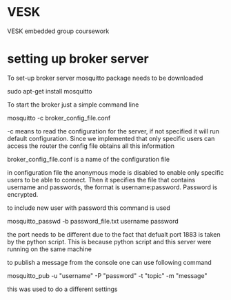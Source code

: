 # VESK
VESK embedded group coursework


# setting up broker server

To set-up broker server mosquitto package needs to be downloaded

sudo apt-get install mosquitto

To start the broker just a simple command line 

mosquitto -c broker_config_file.conf

-c means to read the configuration for the server, if not specified it will run default configuration. Since we implemented that only specific users can access the router the config file obtains all this information

broker_config_file.conf is a name of the configuration file

in configuration file the anonymous mode is disabled to enable only specific users to be able to connect. Then it specifies the file that contains username and passwords, the format is username:password. Password is encrypted.

to include new user with password this command is used

mosquitto_passwd -b password_file.txt username password

the port needs to be different due to the fact that defualt port 1883 is taken by the python script. This is because python script and this server were running on the same machine


to publish a message from the console one can use following command

mosquitto_pub -u "username" -P "password" -t "topic" -m "message"

this was used to do a different settings



